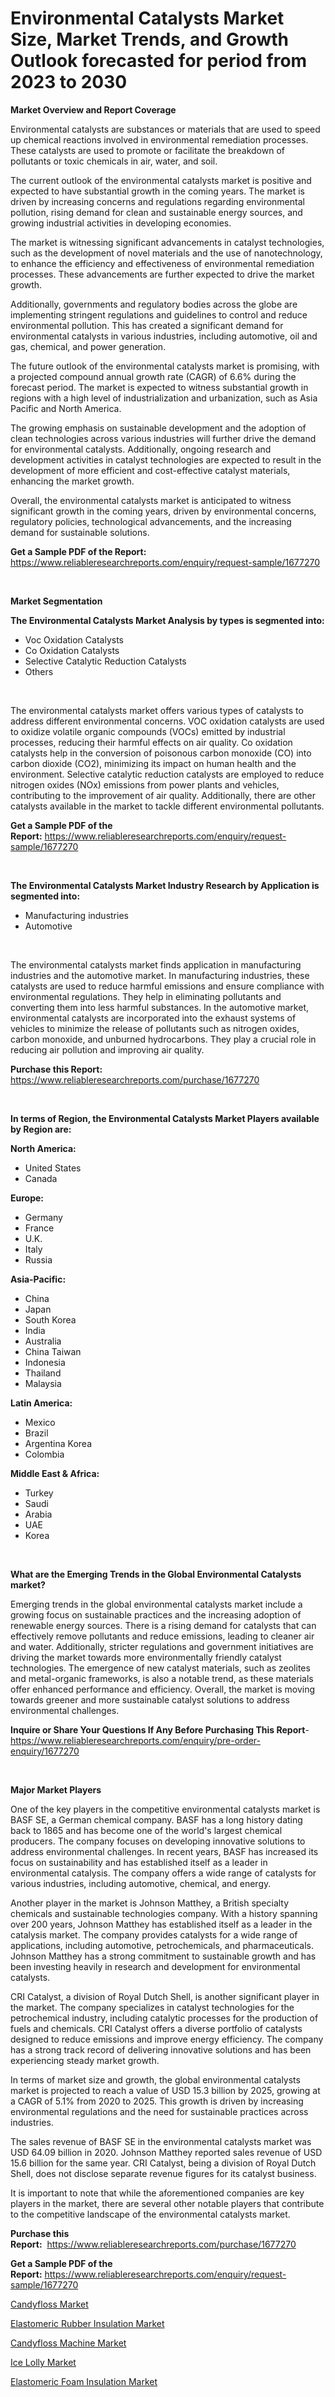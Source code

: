<p><h1>Environmental Catalysts Market Size, Market Trends, and Growth Outlook forecasted for period from 2023 to 2030</h1></p><p><strong>Market Overview and Report Coverage</strong></p>
<p><p>Environmental catalysts are substances or materials that are used to speed up chemical reactions involved in environmental remediation processes. These catalysts are used to promote or facilitate the breakdown of pollutants or toxic chemicals in air, water, and soil.</p><p>The current outlook of the environmental catalysts market is positive and expected to have substantial growth in the coming years. The market is driven by increasing concerns and regulations regarding environmental pollution, rising demand for clean and sustainable energy sources, and growing industrial activities in developing economies.</p><p>The market is witnessing significant advancements in catalyst technologies, such as the development of novel materials and the use of nanotechnology, to enhance the efficiency and effectiveness of environmental remediation processes. These advancements are further expected to drive the market growth.</p><p>Additionally, governments and regulatory bodies across the globe are implementing stringent regulations and guidelines to control and reduce environmental pollution. This has created a significant demand for environmental catalysts in various industries, including automotive, oil and gas, chemical, and power generation.</p><p>The future outlook of the environmental catalysts market is promising, with a projected compound annual growth rate (CAGR) of 6.6% during the forecast period. The market is expected to witness substantial growth in regions with a high level of industrialization and urbanization, such as Asia Pacific and North America.</p><p>The growing emphasis on sustainable development and the adoption of clean technologies across various industries will further drive the demand for environmental catalysts. Additionally, ongoing research and development activities in catalyst technologies are expected to result in the development of more efficient and cost-effective catalyst materials, enhancing the market growth.</p><p>Overall, the environmental catalysts market is anticipated to witness significant growth in the coming years, driven by environmental concerns, regulatory policies, technological advancements, and the increasing demand for sustainable solutions.</p></p>
<p><strong>Get a Sample PDF of the Report:</strong> <a href="https://www.reliableresearchreports.com/enquiry/request-sample/1677270">https://www.reliableresearchreports.com/enquiry/request-sample/1677270</a></p>
<p>&nbsp;</p>
<p><strong>Market Segmentation</strong></p>
<p><strong>The Environmental Catalysts Market Analysis by types is segmented into:</strong></p>
<p><ul><li>Voc Oxidation Catalysts</li><li>Co Oxidation Catalysts</li><li>Selective Catalytic Reduction Catalysts</li><li>Others</li></ul></p>
<p>&nbsp;</p>
<p><p>The environmental catalysts market offers various types of catalysts to address different environmental concerns. VOC oxidation catalysts are used to oxidize volatile organic compounds (VOCs) emitted by industrial processes, reducing their harmful effects on air quality. Co oxidation catalysts help in the conversion of poisonous carbon monoxide (CO) into carbon dioxide (CO2), minimizing its impact on human health and the environment. Selective catalytic reduction catalysts are employed to reduce nitrogen oxides (NOx) emissions from power plants and vehicles, contributing to the improvement of air quality. Additionally, there are other catalysts available in the market to tackle different environmental pollutants.</p></p>
<p><strong>Get a Sample PDF of the Report:</strong>&nbsp;<a href="https://www.reliableresearchreports.com/enquiry/request-sample/1677270">https://www.reliableresearchreports.com/enquiry/request-sample/1677270</a></p>
<p>&nbsp;</p>
<p><strong>The Environmental Catalysts Market Industry Research by Application is segmented into:</strong></p>
<p><ul><li>Manufacturing industries</li><li>Automotive</li></ul></p>
<p>&nbsp;</p>
<p><p>The environmental catalysts market finds application in manufacturing industries and the automotive market. In manufacturing industries, these catalysts are used to reduce harmful emissions and ensure compliance with environmental regulations. They help in eliminating pollutants and converting them into less harmful substances. In the automotive market, environmental catalysts are incorporated into the exhaust systems of vehicles to minimize the release of pollutants such as nitrogen oxides, carbon monoxide, and unburned hydrocarbons. They play a crucial role in reducing air pollution and improving air quality.</p></p>
<p><strong>Purchase this Report:</strong>&nbsp; <a href="https://www.reliableresearchreports.com/purchase/1677270">https://www.reliableresearchreports.com/purchase/1677270</a></p>
<p>&nbsp;</p>
<p><strong>In terms of Region, the Environmental Catalysts Market Players available by Region are:</strong></p>
<p>
    <p> <strong> North America: </strong>
        <ul>
            <li>United States</li>
            <li>Canada</li>
        </ul>
        </p> 
    <p> <strong> Europe: </strong>
        <ul>
            <li>Germany</li>
            <li>France</li>
            <li>U.K.</li>
            <li>Italy</li>
            <li>Russia</li>
        </ul>
        </p> 
    <p> <strong> Asia-Pacific: </strong>
        <ul>
            <li>China</li>
            <li>Japan</li>
            <li>South Korea</li>
            <li>India</li>
            <li>Australia</li>
            <li>China Taiwan</li>
            <li>Indonesia</li>
            <li>Thailand</li>
            <li>Malaysia</li>
        </ul>
        </p> 
    <p> <strong> Latin America: </strong>
        <ul>
            <li>Mexico</li>
            <li>Brazil</li>
            <li>Argentina Korea</li>
            <li>Colombia</li>
        </ul>
        </p> 
    <p> <strong> Middle East & Africa: </strong>
        <ul>
            <li>Turkey</li>
            <li>Saudi</li>
            <li>Arabia</li>
            <li>UAE</li>
            <li>Korea</li>
        </ul>
    </p>
    </p>
<p>&nbsp;</p>
<p><strong>What are the Emerging Trends in the Global Environmental Catalysts market?</strong></p>
<p><p>Emerging trends in the global environmental catalysts market include a growing focus on sustainable practices and the increasing adoption of renewable energy sources. There is a rising demand for catalysts that can effectively remove pollutants and reduce emissions, leading to cleaner air and water. Additionally, stricter regulations and government initiatives are driving the market towards more environmentally friendly catalyst technologies. The emergence of new catalyst materials, such as zeolites and metal-organic frameworks, is also a notable trend, as these materials offer enhanced performance and efficiency. Overall, the market is moving towards greener and more sustainable catalyst solutions to address environmental challenges.</p></p>
<p><strong>Inquire or Share Your Questions If Any Before Purchasing This Report</strong>- <a href="https://www.reliableresearchreports.com/enquiry/pre-order-enquiry/1677270">https://www.reliableresearchreports.com/enquiry/pre-order-enquiry/1677270</a></p>
<p>&nbsp;</p>
<p><strong>Major Market Players</strong></p>
<p><p>One of the key players in the competitive environmental catalysts market is BASF SE, a German chemical company. BASF has a long history dating back to 1865 and has become one of the world's largest chemical producers. The company focuses on developing innovative solutions to address environmental challenges. In recent years, BASF has increased its focus on sustainability and has established itself as a leader in environmental catalysis. The company offers a wide range of catalysts for various industries, including automotive, chemical, and energy.</p><p>Another player in the market is Johnson Matthey, a British specialty chemicals and sustainable technologies company. With a history spanning over 200 years, Johnson Matthey has established itself as a leader in the catalysis market. The company provides catalysts for a wide range of applications, including automotive, petrochemicals, and pharmaceuticals. Johnson Matthey has a strong commitment to sustainable growth and has been investing heavily in research and development for environmental catalysts.</p><p>CRI Catalyst, a division of Royal Dutch Shell, is another significant player in the market. The company specializes in catalyst technologies for the petrochemical industry, including catalytic processes for the production of fuels and chemicals. CRI Catalyst offers a diverse portfolio of catalysts designed to reduce emissions and improve energy efficiency. The company has a strong track record of delivering innovative solutions and has been experiencing steady market growth.</p><p>In terms of market size and growth, the global environmental catalysts market is projected to reach a value of USD 15.3 billion by 2025, growing at a CAGR of 5.1% from 2020 to 2025. This growth is driven by increasing environmental regulations and the need for sustainable practices across industries.</p><p>The sales revenue of BASF SE in the environmental catalysts market was USD 64.09 billion in 2020. Johnson Matthey reported sales revenue of USD 15.6 billion for the same year. CRI Catalyst, being a division of Royal Dutch Shell, does not disclose separate revenue figures for its catalyst business.</p><p>It is important to note that while the aforementioned companies are key players in the market, there are several other notable players that contribute to the competitive landscape of the environmental catalysts market.</p></p>
<p><strong>Purchase this Report:</strong>&nbsp;&nbsp;<a href="https://www.reliableresearchreports.com/purchase/1677270">https://www.reliableresearchreports.com/purchase/1677270</a></p>
<p></p>
<p><strong>Get a Sample PDF of the Report:</strong>&nbsp;<a href="https://www.reliableresearchreports.com/enquiry/request-sample/1677270">https://www.reliableresearchreports.com/enquiry/request-sample/1677270</a></p>
<p><p><a href="https://medium.com/@rosaleekoss/candyfloss-market-outlook-industry-overview-and-forecast-2023-to-2030-aa3658023da4">Candyfloss Market</a></p><p><a href="https://github.com/kuntayevaz/Market-Research-Report-List-1/blob/main/elastomeric-rubber-insulation-market.md">Elastomeric Rubber Insulation Market</a></p><p><a href="https://medium.com/@jasonmartin866/candyfloss-machine-market-analysis-and-sze-forecasted-for-period-from-2023-to-2030-e34c24a5c186">Candyfloss Machine Market</a></p><p><a href="https://medium.com/@orphabrakus2023/ice-lolly-market-insight-market-trends-growth-forecasted-from-2023-to-2030-d508b2d4c6a7">Ice Lolly Market</a></p><p><a href="https://github.com/Krish2023na/Market-Research-Report-List-1/blob/main/elastomeric-foam-insulation-market.md">Elastomeric Foam Insulation Market</a></p></p>